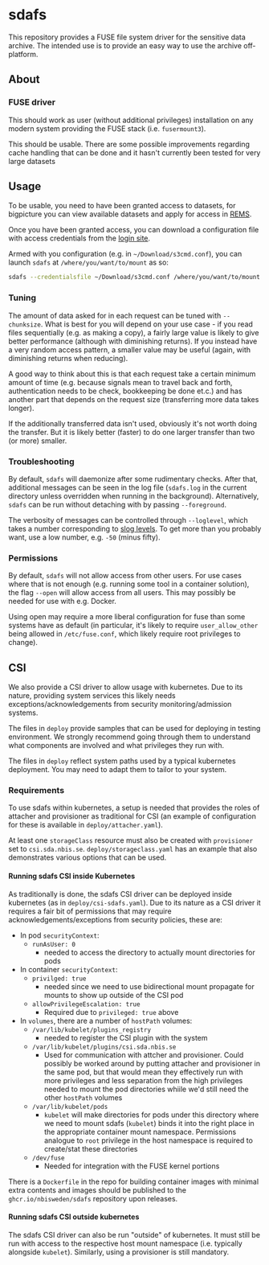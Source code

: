 # sdafs

This repository provides a FUSE file system driver for the sensitive data
archive. The intended use is to provide an easy way to use the archive
off-platform.

## About

### FUSE driver

This should work as user (without additional privileges) installation on any
modern system providing the FUSE stack (i.e. `fusermount3`).

This should be usable. There are some possible improvements regarding cache
handling that can be done and it hasn't currently been tested for very large
datasets


## Usage

To be usable, you need to have been granted access to datasets, for bigpicture
you can view available datasets and apply for access in
[REMS](https://bp-rems.sd.csc.fi/).

Once you have been granted access, you can download a configuration file with
access credentials from the
[login site](https://login.bp.nbis.se/).

Armed with you configuration (e.g. in `~/Download/s3cmd.conf`), you can launch
`sdafs` at `/where/you/want/to/mount` as so:

```bash
sdafs --credentialsfile ~/Download/s3cmd.conf /where/you/want/to/mount
```

### Tuning

The amount of data asked for in each request can be tuned with `--chunksize`.
What is best for you will depend on your use case - if you read files
sequentially (e.g. as making a copy), a fairly large value is likely to give
better performance (although with diminishing returns). If you instead have
a very random access pattern, a smaller value may be useful (again, with
diminishing returns when reducing).

A good way to think about this is that each request take a certain minimum
amount of time (e.g. because signals mean to travel back and forth,
authentication needs to be check, bookkeeping be done et.c.) and has another
part that depends on the request size (transferring more data takes longer).

If the additionally transferred data isn't used, obviously it's not worth doing
the transfer. But it is likely better (faster) to do one larger transfer than
two (or more) smaller.

### Troubleshooting

By default, `sdafs` will daemonize after some rudimentary checks. After that,
additional messages can be seen in the log file (`sdafs.log` in the current
directory unless overridden when running in the background). Alternatively,
`sdafs` can be run without detaching with by passing `--foreground`.

The verbosity of messages can be controlled through `--loglevel`, which takes
a number corresponding to [slog levels](https://pkg.go.dev/log/slog#Level). To
get more than you probably want, use a low number, e.g. `-50` (minus fifty).

### Permissions

By default, `sdafs` will not allow access from other users. For use cases where
that is not enough (e.g. running some tool in a container solution), the flag
`--open` will allow access from all users. This may possibly be needed for use
with e.g. Docker.

Using open may require a more liberal configuration for fuse than some systems
have as default (in particular, it's likely to require `user_allow_other` being
allowed in `/etc/fuse.conf`, which likely require root privileges to change).

## CSI

We also provide a CSI driver to allow usage with kubernetes. Due to its nature,
providing system services this likely needs exceptions/acknowledgements from
security monitoring/admission systems.

The files in `deploy` provide samples that can be used for deploying in testing
environment. We strongly recommend going through them to understand what
components are involved and what privileges they run with.

The files in `deploy` reflect system paths used by a typical kubernetes
deployment. You may need to adapt them to tailor to your system.

### Requirements

To use sdafs within kubernetes, a setup is needed that provides the roles of
attacher and provisioner as traditional for CSI (an example of configuration
for these is available in `deploy/attacher.yaml`).

At least one `storageClass` resource must also be created with `provisioner` set
to `csi.sda.nbis.se`. `deploy/storageclass.yaml` has an example that also
demonstrates various options that can be used.

#### Running sdafs CSI inside Kubernetes

As traditionally is done, the sdafs CSI driver can be deployed inside kubernetes
(as in `deploy/csi-sdafs.yaml`). Due to its nature as a CSI driver it requires
a fair bit of permissions that may require acknowledgements/exceptions from
security policies, these are:

- In pod `securityContext`:
  - `runAsUser: 0`
    - needed to access the directory to actually mount directories for pods
- In container `securityContext`:
  - `privilged: true`
    - needed since we need to use bidirectional mount propagate for mounts
      to show up outside of the CSI pod
  - `allowPrivilegeEscalation: true`
    - Required due to `privileged: true` above
- In `volumes`, there are a number of `hostPath` volumes:
  - `/var/lib/kubelet/plugins_registry`
    - needed to register the CSI plugin with the system
  - `/var/lib/kubelet/plugins/csi.sda.nbis.se`
    - Used for communication with attcher and provisioner. Could possibly be
      worked around by putting attacher and provisioner in the same pod,
      but that would mean they effectively run with more privileges and less
      separation from the high privileges needed to mount the pod directories
      whiile we'd still need the other `hostPath` volumes
  - `/var/lib/kubelet/pods`
    - `kubelet` will make directories for pods under this directory where we
      need to mount sdafs (`kubelet`) binds it into the right place in the
      appropriate container mount namespace. Permissions analogue to
      `root` privilege in the host namespace is required to create/stat these
      directories
  - `/dev/fuse`
    - Needed for integration with the FUSE kernel portions

There is a `Dockerfile` in the repo for building container images with minimal
extra contents and images should be published to the `ghcr.io/nbisweden/sdafs`
repository upon releases.

#### Running sdafs CSI outside kubernetes

The sdafs CSI driver can also be run "outside" of kubernetes. It must still
be run with access to the respective host mount namespace (i.e. typically
alongside `kubelet`). Similarly, using a provisioner is still mandatory.
